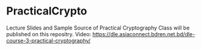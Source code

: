 # PracticalCrypto
Lecture Slides and Sample Source of Practical Cryptography Class will be published on this repositry.
Video: https://dle.asiaconnect.bdren.net.bd/dle-course-3-practical-cryptography/

